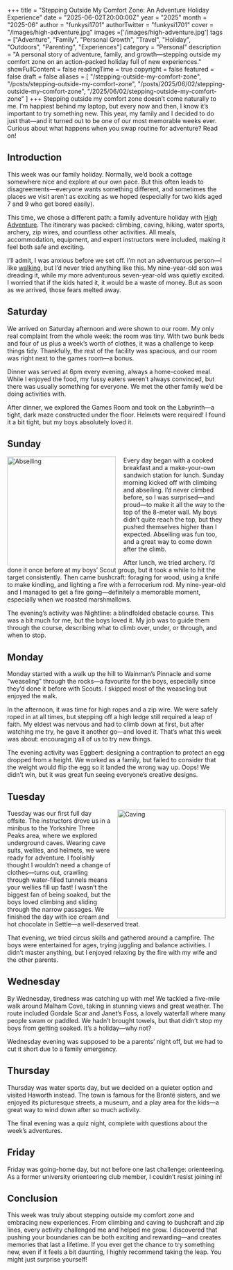 +++
title = "Stepping Outside My Comfort Zone: An Adventure Holiday Experience"
date = "2025-06-02T20:00:00Z"
year = "2025"
month = "2025-06"
author = "funkysi1701"
authorTwitter = "funkysi1701"
cover = "/images/high-adventure.jpg"
images =['/images/high-adventure.jpg']
tags = ["Adventure", "Family", "Personal Growth", "Travel", "Holiday", "Outdoors", "Parenting", "Experiences"]
category = "Personal"
description = "A personal story of adventure, family, and growth—stepping outside my comfort zone on an action-packed holiday full of new experiences."
showFullContent = false
readingTime = true
copyright = false
featured = false
draft = false
aliases = [
    "/stepping-outside-my-comfort-zone",
    "/posts/stepping-outside-my-comfort-zone",
    "/posts/2025/06/02/stepping-outside-my-comfort-zone",
    "/2025/06/02/stepping-outside-my-comfort-zone" 
]
+++
Stepping outside my comfort zone doesn’t come naturally to me. I’m happiest behind my laptop, but every now and then, I know it’s important to try something new. This year, my family and I decided to do just that—and it turned out to be one of our most memorable weeks ever. Curious about what happens when you swap routine for adventure? Read on!

## Introduction

This week was our family holiday. Normally, we’d book a cottage somewhere nice and explore at our own pace. But this often leads to disagreements—everyone wants something different, and sometimes the places we visit aren’t as exciting as we hoped (especially for two kids aged 7 and 9 who get bored easily).

This time, we chose a different path: a family adventure holiday with [High Adventure](https://www.highadventureholidays.co.uk/). The itinerary was packed: climbing, caving, hiking, water sports, archery, zip wires, and countless other activities. All meals, accommodation, equipment, and expert instructors were included, making it feel both safe and exciting.

I’ll admit, I was anxious before we set off. I’m not an adventurous person—I like [walking](/charity-hike), but I’d never tried anything like this. My nine-year-old son was dreading it, while my more adventurous seven-year-old was quietly excited. I worried that if the kids hated it, it would be a waste of money. But as soon as we arrived, those fears melted away.

## Saturday

We arrived on Saturday afternoon and were shown to our room. My only real complaint from the whole week: the room was tiny. With two bunk beds and four of us plus a week’s worth of clothes, it was a challenge to keep things tidy. Thankfully, the rest of the facility was spacious, and our room was right next to the games room—a bonus.

Dinner was served at 6pm every evening, always a home-cooked meal. While I enjoyed the food, my fussy eaters weren’t always convinced, but there was usually something for everyone. We met the other family we’d be doing activities with.

After dinner, we explored the Games Room and took on the Labyrinth—a tight, dark maze constructed under the floor. Helmets were required! I found it a bit tight, but my boys absolutely loved it.

## Sunday

<img src="/images/abseiling.jpg" alt="Abseiling" width="250px" style="padding-right: 15px; " align="left"/>

Every day began with a cooked breakfast and a make-your-own sandwich station for lunch. Sunday morning kicked off with climbing and abseiling. I’d never climbed before, so I was surprised—and proud—to make it all the way to the top of the 8-meter wall. My boys didn’t quite reach the top, but they pushed themselves higher than I expected. Abseiling was fun too, and a great way to come down after the climb.

After lunch, we tried archery. I’d done it once before at my boys’ Scout group, but it took a while to hit the target consistently. Then came bushcraft: foraging for wood, using a knife to make kindling, and lighting a fire with a ferrocerium rod. My nine-year-old and I managed to get a fire going—definitely a memorable moment, especially when we roasted marshmallows.

The evening’s activity was Nightline: a blindfolded obstacle course. This was a bit much for me, but the boys loved it. My job was to guide them through the course, describing what to climb over, under, or through, and when to stop.

## Monday

Monday started with a walk up the hill to Wainman’s Pinnacle and some “weaseling” through the rocks—a favourite for the boys, especially since they’d done it before with Scouts. I skipped most of the weaseling but enjoyed the walk.

In the afternoon, it was time for high ropes and a zip wire. We were safely roped in at all times, but stepping off a high ledge still required a leap of faith. My eldest was nervous and had to climb down at first, but after watching me try, he gave it another go—and loved it. That’s what this week was about: encouraging all of us to try new things.

The evening activity was Eggbert: designing a contraption to protect an egg dropped from a height. We worked as a family, but failed to consider that the weight would flip the egg so it landed the wrong way up. Oops! We didn’t win, but it was great fun seeing everyone’s creative designs.

## Tuesday

<img src="/images/caves.jpg" alt="Caving" width="250px" style="float: right; padding-left: 15px;" />

Tuesday was our first full day offsite. The instructors drove us in a minibus to the Yorkshire Three Peaks area, where we explored underground caves. Wearing cave suits, wellies, and helmets, we were ready for adventure. I foolishly thought I wouldn’t need a change of clothes—turns out, crawling through water-filled tunnels means your wellies fill up fast! I wasn’t the biggest fan of being soaked, but the boys loved climbing and sliding through the narrow passages. We finished the day with ice cream and hot chocolate in Settle—a well-deserved treat.

That evening, we tried circus skills and gathered around a campfire. The boys were entertained for ages, trying juggling and balance activities. I didn’t master anything, but I enjoyed relaxing by the fire with my wife and the other parents.

## Wednesday

By Wednesday, tiredness was catching up with me! We tackled a five-mile walk around Malham Cove, taking in stunning views and great weather. The route included Gordale Scar and Janet’s Foss, a lovely waterfall where many people swam or paddled. We hadn’t brought towels, but that didn’t stop my boys from getting soaked. It’s a holiday—why not?

Wednesday evening was supposed to be a parents’ night off, but we had to cut it short due to a family emergency.

## Thursday

Thursday was water sports day, but we decided on a quieter option and visited Haworth instead. The town is famous for the Brontë sisters, and we enjoyed its picturesque streets, a museum, and a play area for the kids—a great way to wind down after so much activity.

The final evening was a quiz night, complete with questions about the week’s adventures.

## Friday

Friday was going-home day, but not before one last challenge: orienteering. As a former university orienteering club member, I couldn’t resist joining in!

## Conclusion

This week was truly about stepping outside my comfort zone and embracing new experiences. From climbing and caving to bushcraft and zip lines, every activity challenged me and helped me grow. I discovered that pushing your boundaries can be both exciting and rewarding—and creates memories that last a lifetime. If you ever get the chance to try something new, even if it feels a bit daunting, I highly recommend taking the leap. You might just surprise yourself!
